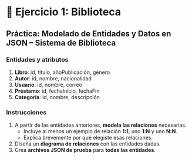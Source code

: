 # 📘 Ejercicio 1: Biblioteca

## Práctica: Modelado de Entidades y Datos en JSON – Sistema de Biblioteca

### Entidades y atributos

1. **Libro**: id, título, añoPublicación, género
2. **Autor**: id, nombre, nacionalidad
3. **Usuario**: id, nombre, correo
4. **Préstamo**: id, fechaInicio, fechaFin
5. **Categoría**: id, nombre, descripción

### Instrucciones

1. A partir de las entidades anteriores, **modela las relaciones** necesarias.
   - Incluye al menos un ejemplo de relación **1:1**, uno **1:N** y uno **N:N**.
   - Explica brevemente por qué elegiste esas relaciones.
2. Diseña un **diagrama de relaciones** con las entidades dadas.
3. Crea **archivos JSON de prueba** para **todas las entidades**.
